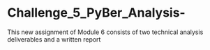 # Challenge_5_PyBer_Analysis-
This new assignment of Module 6 consists of two technical analysis deliverables and a written report
